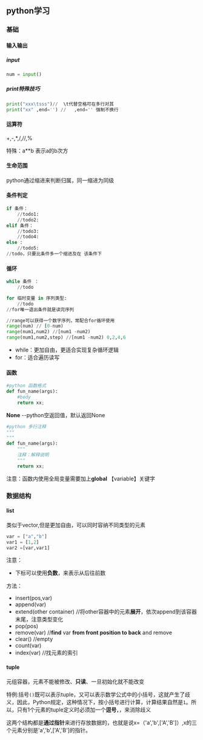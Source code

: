 ## python学习

### 基础

#### 输入输出

##### input 

```python
num = input()
```

##### **print特殊技巧**

```python
print("xxx\tsss")//  \t代替空格可在多行对其
print("xx" ,end='') //   ,end='' 强制不换行
```

#### **运算符**

+,-,*,/,//,%

特殊：a**b 表示a的b次方

#### **生命范围**

python通过缩进来判断归属，同一缩进为同级

#### **条件判定**

```python
if 条件：  
	//todo1:
    //todo2:
elif 条件：
	//todo3:
    //todo4:
else :
	//todo5:
//todo，只要比条件多一个缩进及在 该条件下
```

#### 循环

```python
while 条件 ：
	//todo

for 临时变量 in 序列类型:
	//todo
//for唯一退出条件就是读完序列

//range可以获得一个数字序列，常配合for循环使用
range(num) // [0-num)
range(num1,num2) //[num1 -num2)
range(num1,num2,step) //[num1 -num2) 0,2,4,6               
```

- while：更加自由，更适合实现复杂循环逻辑
- for：适合遍历读写

#### 函数

```python
#python 函数格式
def fun_name(args):
	#body
	return xx;
```

**None** --python空返回值，默认返回None

```python
#python 多行注释
"""
"""
def fun_name(args):
	"""
	注释：解释说明
	"""
	return xx;
```



注意：函数内使用全局变量需要加上**global** 【variable】关键字



### 数据结构

#### list

类似于vector,但是更加自由，可以同时容纳不同类型的元素

```python
var = ["a","b"]
var1 = [1,2]
var2 =[var,var1]
```



注意：

- 下标可以使用**负数**，来表示从后往前数

方法：

- insert(pos,var)
- append(var)
- extend(other container) //将other容器中的元素**展开**，依次append到该容器末尾，注意类型变化
- pop(pos) 
- remove(var) //**find** var **from front position to back**   and  remove
- clear()  //empty
- count(var) 
- index(var) //找元素的索引



#### tuple

元组容器，元素不能被修改、**只读**、一旦初始化就不能改变

特例:括号`()`既可以表示tuple，又可以表示数学公式中的小括号，这就产生了歧义，因此，Python规定，这种情况下，按小括号进行计算，计算结果自然是`1`。所以，只有1个元素的tuple定义时必须加一个**逗号`,`**，来消除歧义

这两个结构都是**通过指针**来进行存放数据的，也就是说x=（'a','b',['A','B']）,x的三个元素分别是'a','b',['A','B']的指针。

